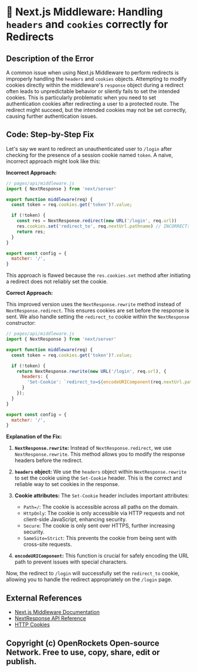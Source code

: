 # 🐞 Next.js Middleware: Handling `headers` and `cookies` correctly for Redirects


## Description of the Error

A common issue when using Next.js Middleware to perform redirects is improperly handling the `headers` and `cookies` objects.  Attempting to modify cookies directly within the middleware's `response` object during a redirect often leads to unpredictable behavior or silently fails to set the intended cookies. This is particularly problematic when you need to set authentication cookies after redirecting a user to a protected route. The redirect might succeed, but the intended cookies may not be set correctly, causing further authentication issues.

## Code: Step-by-Step Fix

Let's say we want to redirect an unauthenticated user to `/login` after checking for the presence of a session cookie named `token`.  A naive, incorrect approach might look like this:


**Incorrect Approach:**

```javascript
// pages/api/middleware.js
import { NextResponse } from 'next/server'

export function middleware(req) {
  const token = req.cookies.get('token')?.value;

  if (!token) {
    const res = NextResponse.redirect(new URL('/login', req.url))
    res.cookies.set('redirect_to', req.nextUrl.pathname) // INCORRECT: This will likely fail
    return res;
  }
}

export const config = {
  matcher: '/',
}
```

This approach is flawed because the `res.cookies.set` method after initiating a redirect does not reliably set the cookie.

**Correct Approach:**

This improved version uses the `NextResponse.rewrite` method instead of `NextResponse.redirect`.  This ensures cookies are set before the response is sent.  We also handle setting the `redirect_to` cookie within the `NextResponse` constructor:

```javascript
// pages/api/middleware.js
import { NextResponse } from 'next/server'

export function middleware(req) {
  const token = req.cookies.get('token')?.value;

  if (!token) {
    return NextResponse.rewrite(new URL('/login', req.url), {
      headers: {
        'Set-Cookie': `redirect_to=${encodeURIComponent(req.nextUrl.pathname)}; Path=/; HttpOnly; Secure; SameSite=Strict`
      }
    });
  }
}

export const config = {
  matcher: '/',
}
```

**Explanation of the Fix:**

1. **`NextResponse.rewrite`:** Instead of `NextResponse.redirect`, we use `NextResponse.rewrite`. This method allows you to modify the response headers before the redirect.

2. **`headers` object:** We use the `headers` object within `NextResponse.rewrite` to set the cookie using the `Set-Cookie` header.  This is the correct and reliable way to set cookies in the response.

3. **Cookie attributes:**  The `Set-Cookie` header includes important attributes:
   - `Path=/`:  The cookie is accessible across all paths on the domain.
   - `HttpOnly`: The cookie is only accessible via HTTP requests and not client-side JavaScript, enhancing security.
   - `Secure`: The cookie is only sent over HTTPS, further increasing security.
   - `SameSite=Strict`: This prevents the cookie from being sent with cross-site requests.

4. **`encodeURIComponent`:**  This function is crucial for safely encoding the URL path to prevent issues with special characters.

Now, the redirect to `/login` will successfully set the `redirect_to` cookie, allowing you to handle the redirect appropriately on the `/login` page.


## External References

* [Next.js Middleware Documentation](https://nextjs.org/docs/app/building-your-application/routing/middleware)
* [NextResponse API Reference](https://nextjs.org/docs/api-reference/next/server#nextresponse)
* [HTTP Cookies](https://developer.mozilla.org/en-US/docs/Web/HTTP/Cookies)


## Copyright (c) OpenRockets Open-source Network. Free to use, copy, share, edit or publish.

